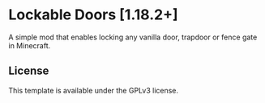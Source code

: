 # Lockable Doors \[1.18.2+]

A simple mod that enables locking any vanilla door, trapdoor or fence gate in Minecraft.

## License

This template is available under the GPLv3 license.
